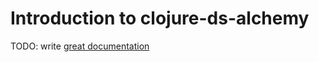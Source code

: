 # Introduction to clojure-ds-alchemy

TODO: write [great documentation](http://jacobian.org/writing/what-to-write/)
